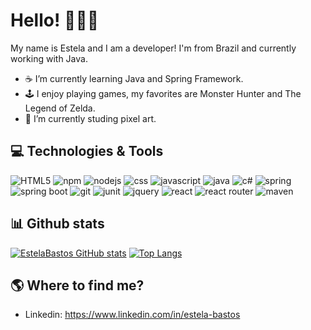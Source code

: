 # Hello! 👩🏻‍💻
My name is Estela and I am a developer! I'm from Brazil and currently working with Java.
- ☕ I’m currently learning  Java and Spring Framework.
- 🕹️ I enjoy playing games, my favorites are Monster Hunter and The Legend of Zelda.
- 👾 I’m currently studing pixel art.

## 💻 Technologies & Tools
![HTML5](https://img.shields.io/badge/HTML5-E34F26?style=for-the-badge&logo=html5&logoColor=white) ![npm](https://img.shields.io/badge/npm-CB3837?style=for-the-badge&logo=npm&logoColor=white) ![nodejs](https://img.shields.io/badge/Node.js-339933?style=for-the-badge&logo=nodedotjs&logoColor=white) ![css](https://img.shields.io/badge/CSS3-1572B6?style=for-the-badge&logo=css3&logoColor=white) ![javascript](https://img.shields.io/badge/JavaScript-323330?style=for-the-badge&logo=javascript&logoColor=F7DF1E) ![java](https://img.shields.io/badge/Java-ED8B00?style=for-the-badge&logo=java&logoColor=white) ![c#](https://img.shields.io/badge/C%23-239120?style=for-the-badge&logo=c-sharp&logoColor=white) ![spring](https://img.shields.io/badge/Spring-6DB33F?style=for-the-badge&logo=spring&logoColor=white) ![spring boot](https://img.shields.io/badge/Spring_Boot-F2F4F9?style=for-the-badge&logo=spring-boot) ![git](https://img.shields.io/badge/Git-F05032?style=for-the-badge&logo=git&logoColor=white) ![junit](https://img.shields.io/badge/Junit5-25A162?style=for-the-badge&logo=junit5&logoColor=white) ![jquery](https://img.shields.io/badge/jQuery-0769AD?style=for-the-badge&logo=jquery&logoColor=white) ![react](https://img.shields.io/badge/React-20232A?style=for-the-badge&logo=react&logoColor=61DAFB) ![react router](https://img.shields.io/badge/React_Router-CA4245?style=for-the-badge&logo=react-router&logoColor=white) ![maven](https://img.shields.io/badge/apache_maven-C71A36?style=for-the-badge&logo=apachemaven&logoColor=white)
  

## 📊 Github stats
[![EstelaBastos GitHub stats](https://github-readme-stats.vercel.app/api?username=EstelaBastos&include_all_commits=true&theme=dracula&show_icons=true&hide=contribs)](https://github.com/anuraghazra/github-readme-stats)
[![Top Langs](https://github-readme-stats.vercel.app/api/top-langs/?username=EstelaBastos&layout=compact&theme=dracula&show_icons=true)](https://github.com/anuraghazra/github-readme-stats)

## 🌎 Where to find me?
- Linkedin: https://www.linkedin.com/in/estela-bastos
